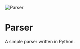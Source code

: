 ![Parser](https://tomost2019.github.io/parser/assets/images/parser.png)

# Parser
A simple parser written in Python. 